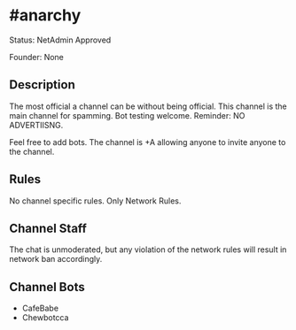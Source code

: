 # #anarchy

Status: NetAdmin Approved

Founder: None

<!-- Add your channel info here -->

## Description

The most official a channel can be without being official. This channel is the main channel for spamming. Bot testing welcome. Reminder: NO ADVERTIISNG.

Feel free to add bots. The channel is +A allowing anyone to invite anyone to the channel.

## Rules

No channel specific rules. Only Network Rules.

## Channel Staff

The chat is unmoderated, but any violation of the network rules will result in network ban accordingly.

## Channel Bots

- CafeBabe
- Chewbotcca
